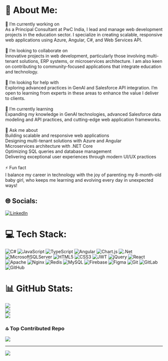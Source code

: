 # 💫 About Me:
🔭 I’m currently working on<br>As a Principal Consultant at PwC India, I lead and manage web development projects in the education sector. I specialize in creating scalable, responsive web applications using Azure, Angular, C#, and Web Services API.<br><br>👯 I’m looking to collaborate on<br>Innovative projects in web development, particularly those involving multi-tenant solutions, ERP systems, or microservices architecture. I am also keen on contributing to community-focused applications that integrate education and technology.<br><br>🤝 I’m looking for help with<br>Exploring advanced practices in GenAI and Salesforce API integration. I’m open to learning from experts in these areas to enhance the value I deliver to clients.<br><br>🌱 I’m currently learning<br>Expanding my knowledge in GenAI technologies, advanced Salesforce data modeling and API practices, and cutting-edge web application frameworks.<br><br>💬 Ask me about<br>Building scalable and responsive web applications<br>Designing multi-tenant solutions with Azure and Angular<br>Microservices architecture with .NET Core<br>Optimizing SQL queries and database management<br>Delivering exceptional user experiences through modern UI/UX practices<br><br>⚡ Fun fact<br>I balance my career in technology with the joy of parenting my 8-month-old baby girl, who keeps me learning and evolving every day in unexpected ways!


## 🌐 Socials:
[![LinkedIn](https://img.shields.io/badge/LinkedIn-%230077B5.svg?logo=linkedin&logoColor=white)](https://linkedin.com/in/ratul-chandra-dutta) 

# 💻 Tech Stack:
![C#](https://img.shields.io/badge/c%23-%23239120.svg?style=for-the-badge&logo=csharp&logoColor=white) ![JavaScript](https://img.shields.io/badge/javascript-%23323330.svg?style=for-the-badge&logo=javascript&logoColor=%23F7DF1E) ![TypeScript](https://img.shields.io/badge/typescript-%23007ACC.svg?style=for-the-badge&logo=typescript&logoColor=white) ![Angular](https://img.shields.io/badge/angular-%23DD0031.svg?style=for-the-badge&logo=angular&logoColor=white) ![Chart.js](https://img.shields.io/badge/chart.js-F5788D.svg?style=for-the-badge&logo=chart.js&logoColor=white) ![.Net](https://img.shields.io/badge/.NET-5C2D91?style=for-the-badge&logo=.net&logoColor=white) ![MicrosoftSQLServer](https://img.shields.io/badge/Microsoft%20SQL%20Server-CC2927?style=for-the-badge&logo=microsoft%20sql%20server&logoColor=white) ![HTML5](https://img.shields.io/badge/html5-%23E34F26.svg?style=for-the-badge&logo=html5&logoColor=white) ![CSS3](https://img.shields.io/badge/css3-%231572B6.svg?style=for-the-badge&logo=css3&logoColor=white) ![JWT](https://img.shields.io/badge/JWT-black?style=for-the-badge&logo=JSON%20web%20tokens) ![jQuery](https://img.shields.io/badge/jquery-%230769AD.svg?style=for-the-badge&logo=jquery&logoColor=white) ![React](https://img.shields.io/badge/react-%2320232a.svg?style=for-the-badge&logo=react&logoColor=%2361DAFB) ![Apache](https://img.shields.io/badge/apache-%23D42029.svg?style=for-the-badge&logo=apache&logoColor=white) ![Nginx](https://img.shields.io/badge/nginx-%23009639.svg?style=for-the-badge&logo=nginx&logoColor=white) ![Redis](https://img.shields.io/badge/redis-%23DD0031.svg?style=for-the-badge&logo=redis&logoColor=white) ![MySQL](https://img.shields.io/badge/mysql-4479A1.svg?style=for-the-badge&logo=mysql&logoColor=white) ![Firebase](https://img.shields.io/badge/firebase-a08021?style=for-the-badge&logo=firebase&logoColor=ffcd34) ![Figma](https://img.shields.io/badge/figma-%23F24E1E.svg?style=for-the-badge&logo=figma&logoColor=white) ![Git](https://img.shields.io/badge/git-%23F05033.svg?style=for-the-badge&logo=git&logoColor=white) ![GitLab](https://img.shields.io/badge/gitlab-%23181717.svg?style=for-the-badge&logo=gitlab&logoColor=white) ![GitHub](https://img.shields.io/badge/github-%23121011.svg?style=for-the-badge&logo=github&logoColor=white)
# 📊 GitHub Stats:
![](https://github-readme-stats.vercel.app/api?username=merats14&theme=default&hide_border=false&include_all_commits=true&count_private=true)<br/>
![](https://github-readme-streak-stats.herokuapp.com/?user=merats14&theme=default&hide_border=false)<br/>
![](https://github-readme-stats.vercel.app/api/top-langs/?username=merats14&theme=default&hide_border=false&include_all_commits=true&count_private=true&layout=compact)

### 🔝 Top Contributed Repo
![](https://github-contributor-stats.vercel.app/api?username=merats14&limit=5&theme=default&combine_all_yearly_contributions=true)

---
[![](https://visitcount.itsvg.in/api?id=merats14&icon=0&color=0)](https://visitcount.itsvg.in)

<!-- Proudly created with GPRM ( https://gprm.itsvg.in ) -->
